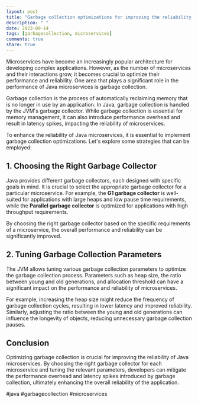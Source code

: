 ```yaml
---
layout: post
title: "Garbage collection optimizations for improving the reliability of Java microservices"
description: " "
date: 2023-09-14
tags: [garbagecollection, microservices]
comments: true
share: true
---
```


Microservices have become an increasingly popular architecture for developing complex applications. However, as the number of microservices and their interactions grow, it becomes crucial to optimize their performance and reliability. One area that plays a significant role in the performance of Java microservices is garbage collection.

Garbage collection is the process of automatically reclaiming memory that is no longer in use by an application. In Java, garbage collection is handled by the JVM's garbage collector. While garbage collection is essential for memory management, it can also introduce performance overhead and result in latency spikes, impacting the reliability of microservices.

To enhance the reliability of Java microservices, it is essential to implement garbage collection optimizations. Let's explore some strategies that can be employed:

## 1. Choosing the Right Garbage Collector

Java provides different garbage collectors, each designed with specific goals in mind. It is crucial to select the appropriate garbage collector for a particular microservice. For example, the **G1 garbage collector** is well-suited for applications with large heaps and low pause time requirements, while the **Parallel garbage collector** is optimized for applications with high throughput requirements.

By choosing the right garbage collector based on the specific requirements of a microservice, the overall performance and reliability can be significantly improved.

## 2. Tuning Garbage Collection Parameters

The JVM allows tuning various garbage collection parameters to optimize the garbage collection process. Parameters such as heap size, the ratio between young and old generations, and allocation threshold can have a significant impact on the performance and reliability of microservices.

For example, increasing the heap size might reduce the frequency of garbage collection cycles, resulting in lower latency and improved reliability. Similarly, adjusting the ratio between the young and old generations can influence the longevity of objects, reducing unnecessary garbage collection pauses.

## Conclusion

Optimizing garbage collection is crucial for improving the reliability of Java microservices. By choosing the right garbage collector for each microservice and tuning the relevant parameters, developers can mitigate the performance overhead and latency spikes introduced by garbage collection, ultimately enhancing the overall reliability of the application.

#java #garbagecollection #microservices